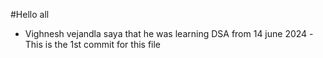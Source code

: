 #Hello all 

- Vighnesh vejandla saya that he was learning DSA from 14 june 2024
-This is the 1st commit for this file